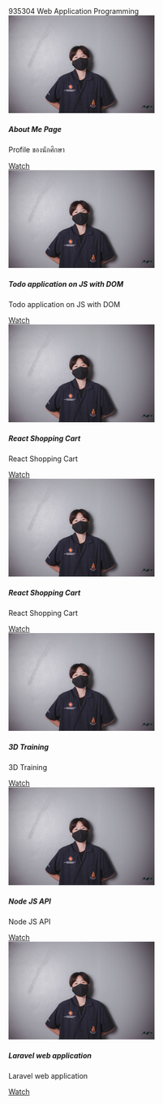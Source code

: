 <title>Document</title> <script src="https://cdn.jsdelivr.net/npm/bootstrap@5.1.3/dist/js/bootstrap.bundle.min.js" integrity="sha384-ka7Sk0Gln4gmtz2MlQnikT1wXgYsOg+OMhuP+IlRH9sENBO0LRn5q+8nbTov4+1p" crossorigin="anonymous"></script>
935304 Web Application Programming

<div class="col">
<div class="card" style="width: 18rem;">
  <img src="/img/DSC_4882.jpg" class="card-img-top" alt="...">
  <div class="card-body">
    <h5 class="card-title">About Me Page</h5>
    <p class="card-text">Profile ของนักศึกษา</p>
    <a href="/aboutme.html" class="btn btn-primary">Watch</a>
  </div>
</div>
</div>

<div class="col">
<div class="card" style="width: 18rem;">
  <img src="/img/DSC_4882.jpg" class="card-img-top" alt="...">
  <div class="card-body">
    <h5 class="card-title">Todo application on JS with DOM</h5>
    <p class="card-text">Todo application on JS with DOM</p>
    <a href="/todojs/index.html" class="btn btn-primary">Watch</a>
  </div>
</div>
</div>

<div class="col">
<div class="card" style="width: 18rem;">
  <img src="/img/DSC_4882.jpg" class="card-img-top" alt="...">
  <div class="card-body">
    <h5 class="card-title">React Shopping Cart</h5>
    <p class="card-text">React Shopping Cart</p>
    <a href="/aboutme.html" class="btn btn-primary">Watch</a>
  </div>
</div>
</div>

<div class="col">
<div class="card" style="width: 18rem;">
  <img src="/img/DSC_4882.jpg" class="card-img-top" alt="...">
  <div class="card-body">
    <h5 class="card-title">React Shopping Cart</h5>
    <p class="card-text">React Shopping Cart</p>
    <a href="/aboutme.html" class="btn btn-primary">Watch</a>
  </div>
</div>
</div>

<div class="col">
<div class="card" style="width: 18rem;">
  <img src="/img/DSC_4882.jpg" class="card-img-top" alt="...">
  <div class="card-body">
    <h5 class="card-title">3D Training</h5>
    <p class="card-text">3D Training</p>
    <a href="/aboutme.html" class="btn btn-primary">Watch</a>
  </div>
</div>
</div>

<div class="col">
<div class="card" style="width: 18rem;">
  <img src="/img/DSC_4882.jpg" class="card-img-top" alt="...">
  <div class="card-body">
    <h5 class="card-title">Node JS API</h5>
    <p class="card-text">Node JS API</p>
    <a href="/aboutme.html" class="btn btn-primary">Watch</a>
  </div>
</div>
</div

<div class="col">
<div class="card" style="width: 18rem;">
  <img src="/img/DSC_4882.jpg" class="card-img-top" alt="...">
  <div class="card-body">
    <h5 class="card-title">Laravel web application</h5>
    <p class="card-text">Laravel web application</p>
    <a href="/aboutme.html" class="btn btn-primary">Watch</a>
  </div>
</div>
</div

